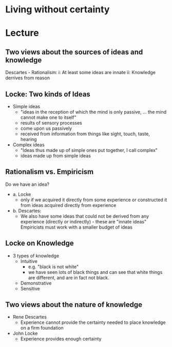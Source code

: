 # Living without certainty
# Lecture
## Two views about the sources of ideas and knowledge
Descartes - Rationalism:
i: At least some ideas are innate
ii: Knowledge derrives from reason

## Locke: Two kinds of Ideas
- Simple ideas
	- "ideas in the reception of which the mind is only passive, ... the mind cannot make one to itself"
	- results of sensory processes
	- come upon us passively
	- received from information from things like sight, touch, taste, hearing
- Complex ideas
	- "Ideas thus made up of simple ones put together, I call complex"
	- ideas made up from simple ideas

## Rationalism vs. Empiricism
Do we have an idea?
- a. Locke
	- only if we acquired it directly from some experience or constructed it from ideas acquired directly from experience
- b. Descartes:
	- We also have some ideas that could not be derived from any experience (directly or indirectly) - these are "innate ideas"
Empiricists must work with a smaller budget of ideas


## Locke on Knowledge
- 3 types of knowledge
	- Intuitive
		- e.g. "black is not white"
		- we have seen lots of black things and can see that white things are different, and are in fact not black.
	- Demonstrative 
	- Sensitive

## Two views about the nature of knowledge
- Rene Descartes
	- Experience cannot provide the certainty needed to place knowledge on a firm foundation
- John Locke
	- Experience provides enough certainty 